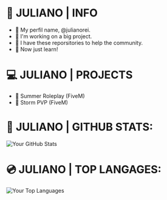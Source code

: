 # 📖 JULIANO | INFO

- 📄 My perfil name, @julianorei.
- 📄 I'm working on a big project.
- 📄 I have these reporsitories to help the community.
- 📄 Now just learn!

# 💻 JULIANO | PROJECTS

- 🌴 Summer Roleplay (FiveM)
- 🔫 Storm PVP (FiveM)

# 📀 JULIANO | GITHUB STATS:
![Your GitHub Stats](https://github-readme-stats.vercel.app/api?username=julianorei&show_icons=true&theme=blue)

# 💿 JULIANO | TOP LANGAGES:
![Your Top Languages](https://github-readme-stats.vercel.app/api/top-langs/?username=julianorei&layout=compact&theme=dark)
